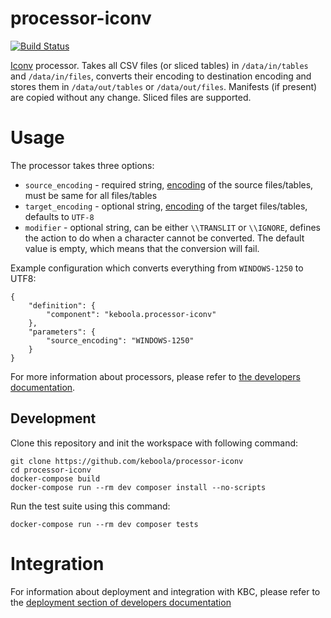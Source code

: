 # processor-iconv

[![Build Status](https://travis-ci.org/keboola/processor-iconv.svg?branch=master)](https://travis-ci.org/keboola/processor-iconv)

[Iconv](http://php.net/manual/en/function.iconv.php) processor. Takes all CSV files (or sliced tables) in `/data/in/tables` and `/data/in/files`, converts their encoding to destination encoding and stores them in `/data/out/tables` or `/data/out/files`. Manifests (if present) are copied without any change. Sliced files are supported.
  
# Usage
The processor takes three options:

- `source_encoding` - required string, [encoding](https://gist.github.com/hakre/4188459) of the source files/tables, must be same for all files/tables
- `target_encoding` - optional string, [encoding](https://gist.github.com/hakre/4188459) of the target files/tables, defaults to `UTF-8`
- `modifier` - optional string, can be either `\\TRANSLIT` or `\\IGNORE`, defines the action to do when a character cannot be converted. The default value is empty, which means that the conversion will fail.

Example configuration which converts everything from `WINDOWS-1250` to UTF8:

```
{  
    "definition": {
        "component": "keboola.processor-iconv"
    },
    "parameters": {
        "source_encoding": "WINDOWS-1250"
    }
}
```

For more information about processors, please refer to [the developers documentation](https://developers.keboola.com/extend/component/processors/). 

## Development
 
Clone this repository and init the workspace with following command:

```
git clone https://github.com/keboola/processor-iconv
cd processor-iconv
docker-compose build
docker-compose run --rm dev composer install --no-scripts
```

Run the test suite using this command:

```
docker-compose run --rm dev composer tests
```
 
# Integration

For information about deployment and integration with KBC, please refer to the [deployment section of developers documentation](https://developers.keboola.com/extend/component/deployment/) 

